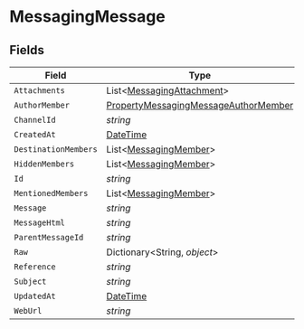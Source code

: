 # MessagingMessage


## Fields

| Field                                                                                                   | Type                                                                                                    | Required                                                                                                | Description                                                                                             |
| ------------------------------------------------------------------------------------------------------- | ------------------------------------------------------------------------------------------------------- | ------------------------------------------------------------------------------------------------------- | ------------------------------------------------------------------------------------------------------- |
| `Attachments`                                                                                           | List<[MessagingAttachment](../../Models/Components/MessagingAttachment.md)>                             | :heavy_minus_sign:                                                                                      | N/A                                                                                                     |
| `AuthorMember`                                                                                          | [PropertyMessagingMessageAuthorMember](../../Models/Components/PropertyMessagingMessageAuthorMember.md) | :heavy_minus_sign:                                                                                      | N/A                                                                                                     |
| `ChannelId`                                                                                             | *string*                                                                                                | :heavy_minus_sign:                                                                                      | N/A                                                                                                     |
| `CreatedAt`                                                                                             | [DateTime](https://learn.microsoft.com/en-us/dotnet/api/system.datetime?view=net-5.0)                   | :heavy_minus_sign:                                                                                      | N/A                                                                                                     |
| `DestinationMembers`                                                                                    | List<[MessagingMember](../../Models/Components/MessagingMember.md)>                                     | :heavy_minus_sign:                                                                                      | N/A                                                                                                     |
| `HiddenMembers`                                                                                         | List<[MessagingMember](../../Models/Components/MessagingMember.md)>                                     | :heavy_minus_sign:                                                                                      | N/A                                                                                                     |
| `Id`                                                                                                    | *string*                                                                                                | :heavy_minus_sign:                                                                                      | N/A                                                                                                     |
| `MentionedMembers`                                                                                      | List<[MessagingMember](../../Models/Components/MessagingMember.md)>                                     | :heavy_minus_sign:                                                                                      | N/A                                                                                                     |
| `Message`                                                                                               | *string*                                                                                                | :heavy_minus_sign:                                                                                      | N/A                                                                                                     |
| `MessageHtml`                                                                                           | *string*                                                                                                | :heavy_minus_sign:                                                                                      | N/A                                                                                                     |
| `ParentMessageId`                                                                                       | *string*                                                                                                | :heavy_minus_sign:                                                                                      | N/A                                                                                                     |
| `Raw`                                                                                                   | Dictionary<String, *object*>                                                                            | :heavy_minus_sign:                                                                                      | N/A                                                                                                     |
| `Reference`                                                                                             | *string*                                                                                                | :heavy_minus_sign:                                                                                      | N/A                                                                                                     |
| `Subject`                                                                                               | *string*                                                                                                | :heavy_minus_sign:                                                                                      | N/A                                                                                                     |
| `UpdatedAt`                                                                                             | [DateTime](https://learn.microsoft.com/en-us/dotnet/api/system.datetime?view=net-5.0)                   | :heavy_minus_sign:                                                                                      | N/A                                                                                                     |
| `WebUrl`                                                                                                | *string*                                                                                                | :heavy_minus_sign:                                                                                      | N/A                                                                                                     |